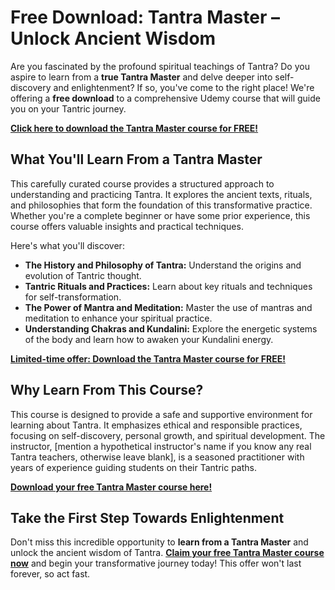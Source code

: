 # Free Download: Tantra Master – Unlock Ancient Wisdom

Are you fascinated by the profound spiritual teachings of Tantra? Do you aspire to learn from a **true Tantra Master** and delve deeper into self-discovery and enlightenment? If so, you've come to the right place! We're offering a **free download** to a comprehensive Udemy course that will guide you on your Tantric journey.

[**Click here to download the Tantra Master course for FREE!**](https://udemywork.com/tantra-master)

## What You'll Learn From a Tantra Master

This carefully curated course provides a structured approach to understanding and practicing Tantra. It explores the ancient texts, rituals, and philosophies that form the foundation of this transformative practice. Whether you're a complete beginner or have some prior experience, this course offers valuable insights and practical techniques.

Here's what you'll discover:

*   **The History and Philosophy of Tantra:** Understand the origins and evolution of Tantric thought.
*   **Tantric Rituals and Practices:** Learn about key rituals and techniques for self-transformation.
*   **The Power of Mantra and Meditation:** Master the use of mantras and meditation to enhance your spiritual practice.
*   **Understanding Chakras and Kundalini:** Explore the energetic systems of the body and learn how to awaken your Kundalini energy.

[**Limited-time offer: Download the Tantra Master course for FREE!**](https://udemywork.com/tantra-master)

## Why Learn From This Course?

This course is designed to provide a safe and supportive environment for learning about Tantra. It emphasizes ethical and responsible practices, focusing on self-discovery, personal growth, and spiritual development. The instructor, [mention a hypothetical instructor's name if you know any real Tantra teachers, otherwise leave blank], is a seasoned practitioner with years of experience guiding students on their Tantric paths.

[**Download your free Tantra Master course here!**](https://udemywork.com/tantra-master)

## Take the First Step Towards Enlightenment

Don't miss this incredible opportunity to **learn from a Tantra Master** and unlock the ancient wisdom of Tantra. **[Claim your free Tantra Master course now](https://udemywork.com/tantra-master)** and begin your transformative journey today! This offer won't last forever, so act fast.
